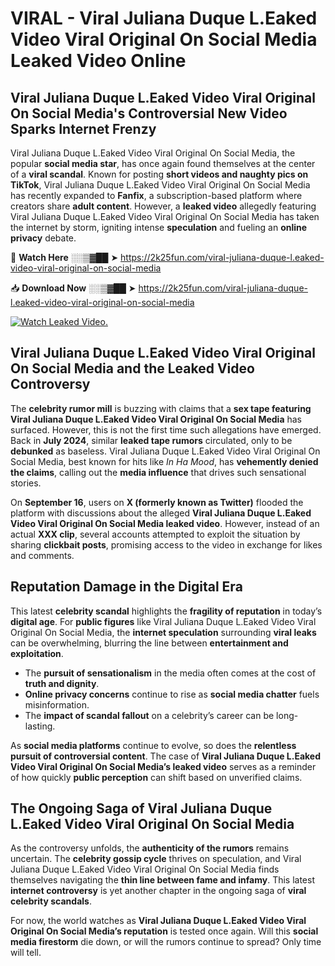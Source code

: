 # VIRAL - Viral Juliana Duque L.Eaked Video Viral Original On Social Media Leaked Video Online

## **Viral Juliana Duque L.Eaked Video Viral Original On Social Media's Controversial New Video Sparks Internet Frenzy**  

Viral Juliana Duque L.Eaked Video Viral Original On Social Media, the popular **social media star**, has once again found themselves at the center of a **viral scandal**. Known for posting **short videos and naughty pics on TikTok**, Viral Juliana Duque L.Eaked Video Viral Original On Social Media has recently expanded to **Fanfix**, a subscription-based platform where creators share **adult content**. However, a **leaked video** allegedly featuring Viral Juliana Duque L.Eaked Video Viral Original On Social Media has taken the internet by storm, igniting intense **speculation** and fueling an **online privacy** debate.  

🔴 **Watch Here** ░░▒▓██ ➤ https://2k25fun.com/viral-juliana-duque-l.eaked-video-viral-original-on-social-media  

📥 **Download Now** ░░▒▓██ ➤ https://2k25fun.com/viral-juliana-duque-l.eaked-video-viral-original-on-social-media  

[![Watch Leaked Video.](https://miro.medium.com/v2/resize:fit:828/format:webp/1*cilzJN44JGOrTw9NJCrNHA.gif "Watch Leaked Video")](https://2k25fun.com/viral-juliana-duque-l.eaked-video-viral-original-on-social-media)

## **Viral Juliana Duque L.Eaked Video Viral Original On Social Media and the Leaked Video Controversy**  

The **celebrity rumor mill** is buzzing with claims that a **sex tape featuring Viral Juliana Duque L.Eaked Video Viral Original On Social Media** has surfaced. However, this is not the first time such allegations have emerged. Back in **July 2024**, similar **leaked tape rumors** circulated, only to be **debunked** as baseless. Viral Juliana Duque L.Eaked Video Viral Original On Social Media, best known for hits like *In Ha Mood*, has **vehemently denied the claims**, calling out the **media influence** that drives such sensational stories.  

On **September 16**, users on **X (formerly known as Twitter)** flooded the platform with discussions about the alleged **Viral Juliana Duque L.Eaked Video Viral Original On Social Media leaked video**. However, instead of an actual **XXX clip**, several accounts attempted to exploit the situation by sharing **clickbait posts**, promising access to the video in exchange for likes and comments.  

## **Reputation Damage in the Digital Era**  

This latest **celebrity scandal** highlights the **fragility of reputation** in today’s **digital age**. For **public figures** like Viral Juliana Duque L.Eaked Video Viral Original On Social Media, the **internet speculation** surrounding **viral leaks** can be overwhelming, blurring the line between **entertainment and exploitation**.  

- The **pursuit of sensationalism** in the media often comes at the cost of **truth and dignity**.  
- **Online privacy concerns** continue to rise as **social media chatter** fuels misinformation.  
- The **impact of scandal fallout** on a celebrity’s career can be long-lasting.  

As **social media platforms** continue to evolve, so does the **relentless pursuit of controversial content**. The case of **Viral Juliana Duque L.Eaked Video Viral Original On Social Media’s leaked video** serves as a reminder of how quickly **public perception** can shift based on unverified claims.  

## **The Ongoing Saga of Viral Juliana Duque L.Eaked Video Viral Original On Social Media**  

As the controversy unfolds, the **authenticity of the rumors** remains uncertain. The **celebrity gossip cycle** thrives on speculation, and Viral Juliana Duque L.Eaked Video Viral Original On Social Media finds themselves navigating the **thin line between fame and infamy**. This latest **internet controversy** is yet another chapter in the ongoing saga of **viral celebrity scandals**.  

For now, the world watches as **Viral Juliana Duque L.Eaked Video Viral Original On Social Media’s reputation** is tested once again. Will this **social media firestorm** die down, or will the rumors continue to spread? Only time will tell.